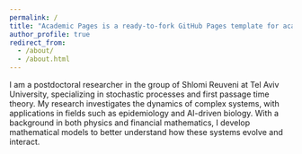 ```yaml
---
permalink: /
title: "Academic Pages is a ready-to-fork GitHub Pages template for academic personal websites"
author_profile: true
redirect_from: 
  - /about/
  - /about.html
---
```


I am a postdoctoral researcher in the group of Shlomi Reuveni at Tel Aviv University, specializing in stochastic processes and first passage time theory. My research investigates the dynamics of complex systems, with applications in fields such as epidemiology and AI-driven biology. With a background in both physics and financial mathematics, I develop mathematical models to better understand how these systems evolve and interact.


